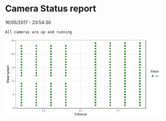 Camera Status report
================
16/05/2017 - 23:54:30

    All cameras are up and running

![](camreport_files/figure-markdown_github/unnamed-chunk-2-1.png)
